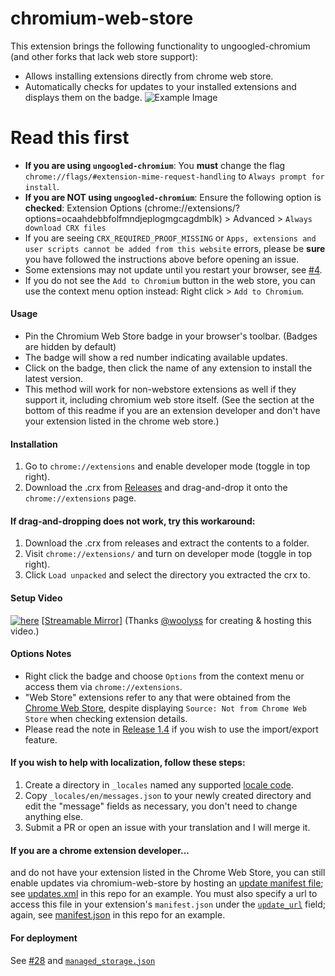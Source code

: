 # chromium-web-store

This extension brings the following functionality to ungoogled-chromium (and other forks that lack web store support):

-   Allows installing extensions directly from chrome web store.
-   Automatically checks for updates to your installed extensions and displays them on the badge.
    ![Example Image](https://raw.githubusercontent.com/NeverDecaf/chromium-web-store/master/sample2.PNG)

# Read this first

-   **If you are using `ungoogled-chromium`**: You **must** change the flag `chrome://flags/#extension-mime-request-handling` to `Always prompt for install`.
-   **If you are NOT using `ungoogled-chromium`**: Ensure the following option is **checked**: Extension Options (chrome://extensions/?options=ocaahdebbfolfmndjeplogmgcagdmblk) > Advanced > `Always download CRX files`
-   If you are seeing `CRX_REQUIRED_PROOF_MISSING` or `Apps, extensions and user scripts cannot be added from this website` errors, please be **sure** you have followed the instructions above before opening an issue.
-   Some extensions may not update until you restart your browser, see [#4](https://github.com/NeverDecaf/chromium-web-store/issues/4).
-   If you do not see the `Add to Chromium` button in the web store, you can use the context menu option instead: Right click > `Add to Chromium`.

#### Usage

-   Pin the Chromium Web Store badge in your browser's toolbar. (Badges are hidden by default)
-   The badge will show a red number indicating available updates.
-   Click on the badge, then click the name of any extension to install the latest version.
-   This method will work for non-webstore extensions as well if they support it, including chromium web store itself. (See the section at the bottom of this readme if you are an extension developer and don't have your extension listed in the chrome web store.)

#### Installation

1. Go to `chrome://extensions` and enable developer mode (toggle in top right).
2. Download the .crx from [Releases](https://github.com/NeverDecaf/chromium-web-store/releases/latest) and drag-and-drop it onto the `chrome://extensions` page.

#### If drag-and-dropping does not work, try this workaround:

1. Download the .crx from releases and extract the contents to a folder.
2. Visit `chrome://extensions/` and turn on developer mode (toggle in top right).
3. Click `Load unpacked` and select the directory you extracted the crx to.

#### Setup Video

[![here](https://raw.githubusercontent.com/NeverDecaf/chromium-web-store/master/video_thumbnail.png)](https://chromium.woolyss.com/f/video-extension-chromium-web-store.mp4)
[[Streamable Mirror](https://streamable.com/655nn)] (Thanks [@woolyss](https://github.com/woolyss) for creating & hosting this video.)

#### Options Notes

-   Right click the badge and choose `Options` from the context menu or access them via `chrome://extensions`.
-   "Web Store" extensions refer to any that were obtained from the [Chrome Web Store](https://chrome.google.com/webstore/category/extensions), despite displaying `Source: Not from Chrome Web Store` when checking extension details.
-   Please read the note in [Release 1.4](https://github.com/NeverDecaf/chromium-web-store/releases/tag/v1.4.0) if you wish to use the import/export feature.

#### If you wish to help with localization, follow these steps:

1. Create a directory in `_locales` named any supported [locale code](https://developer.chrome.com/webstore/i18n?csw=1#localeTable).
2. Copy `_locales/en/messages.json` to your newly created directory and edit the "message" fields as necessary, you don't need to change anything else.
3. Submit a PR or open an issue with your translation and I will merge it.

#### If you are a chrome extension developer...

and do not have your extension listed in the Chrome Web Store, you can still enable updates via chromium-web-store by hosting an [update manifest file](https://developer.chrome.com/apps/autoupdate#update_manifest); see [updates.xml](https://github.com/NeverDecaf/chromium-web-store/blob/master/updates.xml) in this repo for an example. You must also specify a url to access this file in your extension's `manifest.json` under the [`update_url`](https://developer.chrome.com/apps/autoupdate#update_url) field; again, see [manifest.json](https://github.com/NeverDecaf/chromium-web-store/blob/master/src/manifest.json) in this repo for an example.

#### For deployment

See [#28](https://github.com/NeverDecaf/chromium-web-store/issues/28) and [`managed_storage.json`](https://github.com/NeverDecaf/chromium-web-store/blob/master/src/managed_storage.json)
